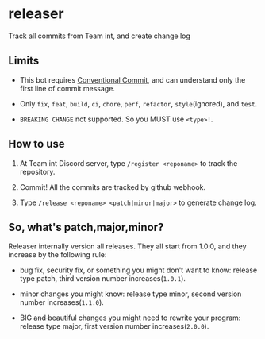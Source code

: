 # releaser

Track all commits from Team int, and create change log

## Limits

* This bot requires [Conventional Commit](https://conventionalcommits.org), and can understand only the first line of commit message.

* Only `fix`, `feat`, `build`, `ci`, `chore`, `perf`, `refactor`, `style`(ignored), and `test`.

* `BREAKING CHANGE` not supported. So you MUST use `<type>!`.

## How to use

1. At Team int Discord server, type `/register <reponame>` to track the repository.

2. Commit! All the commits are tracked by github webhook.

3. Type `/release <reponame> <patch|minor|major>` to generate change log.

## So, what's patch,major,minor?

Releaser internally version all releases. They all start from 1.0.0, and they increase by the following rule:

* bug fix, security fix, or something you might don't want to know: release type patch, third version number increases(`1.0.1`).

* minor changes you might know: release type minor, second version number increases(`1.1.0`).

* BIG ~~and beautiful~~ changes you might need to rewrite your program: release type major, first version number increases(`2.0.0`).
